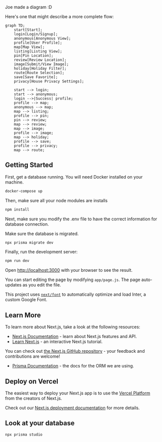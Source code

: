 Joe made a diagram :D

Here's one that might describe a more complete flow:
```mermaid
graph TD;
    start[Start];
    login[Login/Signup];
    anonymous[Anonymous View];
    profile[User Profile];
    map[Map View];
    listing[Listing View];
    pin[Pin Location];
    review[Review Location];
    image[Submit/View Image];
    holiday[Holiday Filter];
    route[Route Selection];
    save[Save Favorite];
    privacy[House Privacy Settings];

    start --> login;
    start --> anonymous;
    login -->|Success| profile;
    profile --> map;
    anonymous --> map;
    map --> listing;
    profile --> pin;
    pin --> review;
    map --> review;
    map --> image;
    profile --> image;
    map --> holiday;
    profile --> save;
    profile --> privacy;
    map --> route;
```
## Getting Started

First, get a database running. You will need Docker installed on your machine. 

```bash
docker-compose up
```

Then, make sure all your node modules are installs

```bash
npm install
```

Next, make sure you modify the .env file to have the correct information for database connection. 

Make sure the database is migrated. 

```bash
npx prisma migrate dev
```

Finally, run the development server:

```bash
npm run dev
```

Open [http://localhost:3000](http://localhost:3000) with your browser to see the result.

You can start editing the page by modifying `app/page.js`. The page auto-updates as you edit the file.

This project uses [`next/font`](https://nextjs.org/docs/basic-features/font-optimization) to automatically optimize and load Inter, a custom Google Font.

## Learn More

To learn more about Next.js, take a look at the following resources:

- [Next.js Documentation](https://nextjs.org/docs) - learn about Next.js features and API.
- [Learn Next.js](https://nextjs.org/learn) - an interactive Next.js tutorial.

You can check out [the Next.js GitHub repository](https://github.com/vercel/next.js/) - your feedback and contributions are welcome!

- [Prisma Documentation](https://www.prisma.io/docs/getting-started) - the docs for the ORM we are using. 

## Deploy on Vercel

The easiest way to deploy your Next.js app is to use the [Vercel Platform](https://vercel.com/new?utm_medium=default-template&filter=next.js&utm_source=create-next-app&utm_campaign=create-next-app-readme) from the creators of Next.js.

Check out our [Next.js deployment documentation](https://nextjs.org/docs/deployment) for more details.

## Look at your database

```bash
npx prisma studio
```


